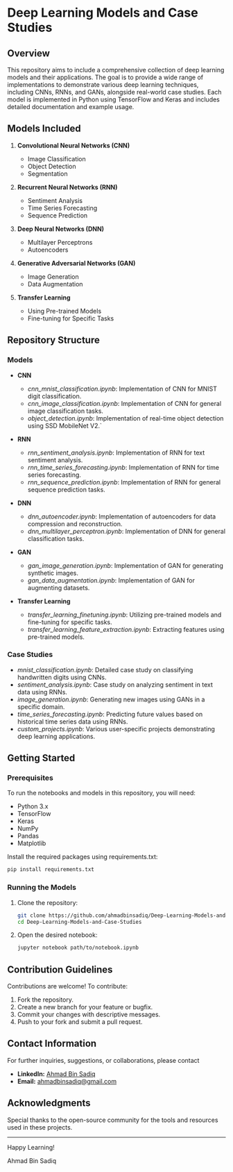 # Deep Learning Models and Case Studies

## Overview
This repository aims to include a comprehensive collection of deep learning models and their applications. The goal is to provide a wide range of implementations to demonstrate various deep learning techniques, including CNNs, RNNs, and GANs, alongside real-world case studies. Each model is implemented in Python using TensorFlow and Keras and includes detailed documentation and example usage.

## Models Included
1. **Convolutional Neural Networks (CNN)**
   - Image Classification
   - Object Detection
   - Segmentation

2. **Recurrent Neural Networks (RNN)**
   - Sentiment Analysis
   - Time Series Forecasting
   - Sequence Prediction

3. **Deep Neural Networks (DNN)**
   - Multilayer Perceptrons
   - Autoencoders

4. **Generative Adversarial Networks (GAN)**
   - Image Generation
   - Data Augmentation

5. **Transfer Learning**
   - Using Pre-trained Models
   - Fine-tuning for Specific Tasks

## Repository Structure

### Models
- **CNN**
  - *cnn_mnist_classification.ipynb*: Implementation of CNN for MNIST digit classification.
  - *cnn_image_classification.ipynb*: Implementation of CNN for general image classification tasks.
  - *object_detection.ipynb*: Implementation of real-time object detection using SSD MobileNet V2.`
  
- **RNN**
  - *rnn_sentiment_analysis.ipynb*: Implementation of RNN for text sentiment analysis.
  - *rnn_time_series_forecasting.ipynb*: Implementation of RNN for time series forecasting.
  - *rnn_sequence_prediction.ipynb*: Implementation of RNN for general sequence prediction tasks.

- **DNN**
  - *dnn_autoencoder.ipynb*: Implementation of autoencoders for data compression and reconstruction.
  - *dnn_multilayer_perceptron.ipynb*: Implementation of DNN for general classification tasks.

- **GAN**
  - *gan_image_generation.ipynb*: Implementation of GAN for generating synthetic images.
  - *gan_data_augmentation.ipynb*: Implementation of GAN for augmenting datasets.

- **Transfer Learning**
  - *transfer_learning_finetuning.ipynb*: Utilizing pre-trained models and fine-tuning for specific tasks.
  - *transfer_learning_feature_extraction.ipynb*: Extracting features using pre-trained models.

### Case Studies
- *mnist_classification.ipynb*: Detailed case study on classifying handwritten digits using CNNs.
- *sentiment_analysis.ipynb*: Case study on analyzing sentiment in text data using RNNs.
- *image_generation.ipynb*: Generating new images using GANs in a specific domain.
- *time_series_forecasting.ipynb*: Predicting future values based on historical time series data using RNNs.
- *custom_projects.ipynb*: Various user-specific projects demonstrating deep learning applications.

## Getting Started

### Prerequisites
To run the notebooks and models in this repository, you will need:
- Python 3.x
- TensorFlow
- Keras
- NumPy
- Pandas
- Matplotlib

Install the required packages using requirements.txt:
```bash
pip install requirements.txt
```

### Running the Models
1. Clone the repository:
    ```bash
    git clone https://github.com/ahmadbinsadiq/Deep-Learning-Models-and-Case-Studies.git
    cd Deep-Learning-Models-and-Case-Studies
    ```

2. Open the desired notebook:
    ```bash
    jupyter notebook path/to/notebook.ipynb
    ```

## Contribution Guidelines
Contributions are welcome! To contribute:
1. Fork the repository.
2. Create a new branch for your feature or bugfix.
3. Commit your changes with descriptive messages.
4. Push to your fork and submit a pull request.

## Contact Information

For further inquiries, suggestions, or collaborations, please contact 

* **LinkedIn:** [Ahmad Bin Sadiq](https://www.linkedin.com/in/ahmad-bin-sadiq/)
* **Email:** ahmadbinsadiq@gmail.com

## Acknowledgments
Special thanks to the open-source community for the tools and resources used in these projects. 

---

Happy Learning!

Ahmad Bin Sadiq
